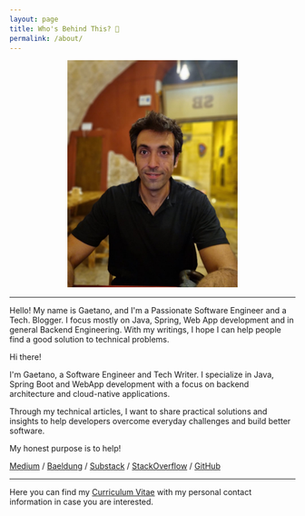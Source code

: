 ```yaml
---
layout: page
title: Who's Behind This? 🥷
permalink: /about/
---
```


<div align="center">
<img src="/assets/About.jpg" style="content-visibility:auto"
alt="Thats me"
loading="lazy" width="300px"
decoding="async">
</div>

---

Hello!
My name is Gaetano, and I'm a Passionate Software Engineer and a Tech. Blogger. 
I focus mostly on Java, Spring, Web App development and in general Backend Engineering.
With my writings, I hope I can help people find a good solution to technical problems.

Hi there!

I'm Gaetano, a Software Engineer and Tech Writer. 
I specialize in Java, Spring Boot and WebApp development with a focus on backend architecture and cloud-native applications.

Through my technical articles,
I want to share practical solutions and insights to help developers overcome everyday challenges
and build better software.

My honest purpose is to help!

[Medium](https://gae-piaz.medium.com/) / [Baeldung](https://www.baeldung.com/author/gaetanopiazzolla) / [Substack](https://substack.com/profile/73392149-gaetano-piazzolla)
/ [StackOverflow](https://stackoverflow.com/users/2768318/gaetano-piazzolla) / [GitHub](https://github.com/GaetanoPiazzolla/)

---

Here you can find my [Curriculum Vitae](/assets/CV_2025.pdf) with my personal contact information in case you are interested.



